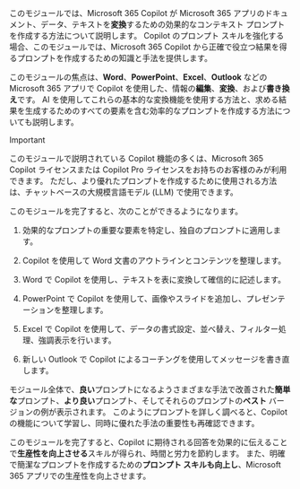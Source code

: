 このモジュールでは、Microsoft 365 Copilot が Microsoft 365 アプリのドキュメント、データ、テキストを**変換**するための効果的なコンテキスト プロンプトを作成する方法について説明します。 Copilot のプロンプト スキルを強化する場合、このモジュールでは、Microsoft 365 Copilot から正確で役立つ結果を得るプロンプトを作成するための知識と手法を提供します。

このモジュールの焦点は、**Word**、**PowerPoint**、**Excel**、**Outlook** などの Microsoft 365 アプリで Copilot を使用した、情報の**編集**、**変換**、および**書き換え**です。 AI を使用してこれらの基本的な変換機能を使用する方法と、求める結果を生成するためのすべての要素を含む効率的なプロンプトを作成する方法についても説明します。

> [!IMPORTANT]
> このモジュールで説明されている Copilot 機能の多くは、Microsoft 365 Copilot ライセンスまたは Copilot Pro ライセンスをお持ちのお客様のみが利用できます。 ただし、より優れたプロンプトを作成するために使用される方法は、チャットベースの大規模言語モデル (LLM) で使用できます。

このモジュールを完了すると、次のことができるようになります。

1. 効果的なプロンプトの重要な要素を特定し、独自のプロンプトに適用します。

1. Copilot を使用して Word 文書のアウトラインとコンテンツを整理します。

1. Word で Copilot を使用し、テキストを表に変換して確信的に記述します。

1. PowerPoint で Copilot を使用して、画像やスライドを追加し、プレゼンテーションを整理します。

1. Excel で Copilot を使用して、データの書式設定、並べ替え、フィルター処理、強調表示を行います。

1. 新しい Outlook で Copilot によるコーチングを使用してメッセージを書き直します。

モジュール全体で、**良い**プロンプトになるようさまざまな手法で改善された**簡単な**プロンプト、**より良い**プロンプト、そしてそれらのプロンプトの**ベスト** バージョンの例が表示されます。 このようにプロンプトを詳しく調べると、Copilot の機能について学習し、同時に優れた手法の重要性も再確認できます。

このモジュールを完了すると、Copilot に期待される回答を効果的に伝えることで**生産性を向上させる**スキルが得られ、時間と労力を節約します。 また、明確で簡潔なプロンプトを作成するための**プロンプト スキルも向上し**、Microsoft 365 アプリでの生産性を向上させます。